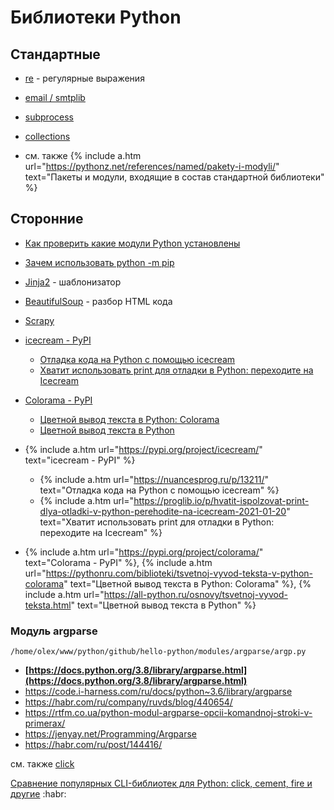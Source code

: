 # Библиотеки Python

## Стандартные 

- [re](re) - регулярные выражения
- [email / smtplib](smtplib)
- [subprocess](subprocess)
- [collections](collections)

- см. также {% include a.htm url="https://pythonz.net/references/named/pakety-i-modyli/" text="Пакеты и модули, входящие в состав стандартной библиотеки" %}

## Сторонние

- [Как проверить какие модули Python установлены](which_modules)
- [Зачем использовать python -m pip](https://habr.com/ru/company/otus/blog/475392/)

- [Jinja2](jinja) - шаблонизатор
- [BeautifulSoup](beautifulsoup) - разбор HTML кода
- [Scrapy](https://www.digitalocean.com/community/tutorials/how-to-crawl-a-web-page-with-scrapy-and-python-3)
- [icecream - PyPI](https://pypi.org/project/icecream/)
  * [Отладка кода на Python с помощью icecream](https://nuancesprog.ru/p/13211/)
  * [Хватит использовать print для отладки в Python: переходите на Icecream](https://proglib.io/p/hvatit-ispolzovat-print-dlya-otladki-v-python-perehodite-na-icecream-2021-01-20)
- [Colorama - PyPI](https://pypi.org/project/colorama/)
  * [Цветной вывод текста в Python: Colorama](https://pythonru.com/biblioteki/tsvetnoj-vyvod-teksta-v-python-colorama)
  * [Цветной вывод текста в Python](https://all-python.ru/osnovy/tsvetnoj-vyvod-teksta.html)

- {% include a.htm url="https://pypi.org/project/icecream/" text="icecream - PyPI" %}
  * {% include a.htm url="https://nuancesprog.ru/p/13211/" text="Отладка кода на Python с помощью icecream" %}
  * {% include a.htm url="https://proglib.io/p/hvatit-ispolzovat-print-dlya-otladki-v-python-perehodite-na-icecream-2021-01-20" text="Хватит использовать print для отладки в Python: переходите на Icecream" %}
- {% include a.htm url="https://pypi.org/project/colorama/" text="Colorama - PyPI" %}, {% include a.htm url="https://pythonru.com/biblioteki/tsvetnoj-vyvod-teksta-v-python-colorama" text="Цветной вывод текста в Python: Colorama" %}, {% include a.htm url="https://all-python.ru/osnovy/tsvetnoj-vyvod-teksta.html" text="Цветной вывод текста в Python" %}


### Модуль argparse

`/home/olex/www/python/github/hello-python/modules/argparse/argp.py`

* **[https://docs.python.org/3.8/library/argparse.html](https://docs.python.org/3.8/library/argparse.html)**
* https://code.i-harness.com/ru/docs/python~3.6/library/argparse
* https://habr.com/ru/company/ruvds/blog/440654/
* https://rtfm.co.ua/python-modul-argparse-opcii-komandnoj-stroki-v-primerax/
* https://jenyay.net/Programming/Argparse
* https://habr.com/ru/post/144416/

см. также [click](https://click.palletsprojects.com/en/7.x/)

[Сравнение популярных CLI-библиотек для Python: click, cement, fire и другие](https://habr.com/ru/post/466999/) :habr:
